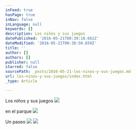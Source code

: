 ```yaml
---
inFeed: true
hasPage: true
inNav: false
inLanguage: null
keywords: []
description: Los niños y sus juegos
datePublished: '2016-05-21T00:39:10.661Z'
dateModified: '2016-05-21T00:38:50.659Z'
title: ''
author: []
authors: []
publisher: null
starred: false
sourcePath: _posts/2016-05-21-los-ninos-y-sus-juegos.md
url: los-ninos-y-sus-juegos/index.html
_type: Article

---
```

Los niños y sus juegos
![](https://the-grid-user-content.s3-us-west-2.amazonaws.com/b262b848-b66d-4fb9-ac36-dd03ad84ee09.jpg)

en el parque
![](https://the-grid-user-content.s3-us-west-2.amazonaws.com/3232f2fb-f25c-4d1d-8574-a082408987e8.jpg)

Un paseo
![](https://the-grid-user-content.s3-us-west-2.amazonaws.com/62ad3268-5130-4501-b99c-88b6cd5ace89.jpg)
![](https://the-grid-user-content.s3-us-west-2.amazonaws.com/bb7d9923-69ae-428b-b375-1729078e0f46.jpg)